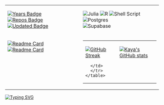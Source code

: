 <table>
  <tr>
  <div align="right">
  <td valign="top">

    
  [![Years Badge](https://badges.pufler.dev/years/kayaozkur)](https://badges.pufler.dev/years/kayaozkur) 
  [![Repos Badge](https://badges.pufler.dev/repos/kayaozkur)](https://badges.pufler.dev/repos/kayaozkur)
  [![Updated Badge](https://badges.pufler.dev/updated/kayaozkur/navigatoR)](https://badges.pufler.dev/updated/kayaozkur/navigatoR) 
  

  </td>
  </div>

  <div align="left">
  <td valign="top">

  ![Julia](https://img.shields.io/badge/-Julia-9558B2?style=for-the-badge&logo=julia&logoColor=white) 
  ![R](https://img.shields.io/badge/r-%23276DC3.svg?style=for-the-badge&logo=r&logoColor=white) 
  ![Shell Script](https://img.shields.io/badge/shell_script-%23121011.svg?style=for-the-badge&logo=gnu-bash&logoColor=white) 
  ![Postgres](https://img.shields.io/badge/postgres-%23316192.svg?style=for-the-badge&logo=postgresql&logoColor=white) 	
  ![Supabase](https://img.shields.io/badge/Supabase-3ECF8E?style=for-the-badge&logo=supabase&logoColor=white) 

  </td>
  </div>
  </tr>



  



  

  <tr>
  <td valign="top">
    
  [![Readme Card](https://github-readme-stats.vercel.app/api/pin/?username=kayaozkur&repo=navigatoR&show_owner=true)](https://github.com/kayaozkur/navigatoR)
  [![Readme Card](https://github-readme-stats.vercel.app/api/pin/?username=kayaozkur&repo=kayaozkur&show_owner=true)](https://github.com/kayaozkur/kayaozkur)

  </td>

 

  <td valign="top">
    <table>
      <tr>
      <td valign="top">
        
  [![GitHub Streak](https://streak-stats.demolab.com?user=kayaozkur&theme=ayu-light&hide_border=true&border_radius=0&mode=weekly&card_width=200&hide_total_contributions=true&hide_longest_streak=true)](https://git.io/streak-stats)

      </td>
      </tr>
    </table>
  </td>


  <td valign="top">
    
  [![Kaya's GitHub stats](https://github-readme-stats.vercel.app/api?username=kayaozkur&show_icons=true&theme=default&rank_icon=github&include_all_commits=false&card_width=270&hide_title=true&hide_rank=true)](https://github.com/kayaozkur/github-readme-stats)
  </td></tr></table>
  </td></tr></table>

  



    

  





    

<p>
<a href="https://git.io/typing-svg"><img src="https://readme-typing-svg.demolab.com?font=Inconsolata&weight=500&size=15&duration=300&pause=75&color=0D214D&background=E8E8E8&vCenter=true&multiline=true&repeat=false&height=1000vh&width=500&&lines=%E2%A0%80%23+Define+Print+Function+%F0%9F%94%B9;%E2%A0%80;%E2%A0%80print_experience+%3C-+function(experience)+%7B;%E2%A0%80%E2%A0%80experience+%25%3E%25;%E2%A0%80%E2%A0%80%E2%A0%80%E2%A0%80print(paste(%22%F0%9F%9A%80+Role%3A%22%2C+role));%E2%A0%80%E2%A0%80%E2%A0%80%E2%A0%80print(paste(%22%F0%9F%92%A5+Summary%3A%22%2C+summary));%E2%A0%80%E2%A0%80%E2%A0%80%E2%A0%80%7D);%E2%A0%80%7D;%E2%A0%80__________________________%E2%A0%80%E2%A0%80%E2%A0%80;%E2%A0%80%23+Create+Experience+DF+%F0%9F%94%B9;%E2%A0%80;%E2%A0%80experience_df+%3C-+data.frame(;%E2%A0%80%E2%A0%80Role+%3D+c(;%E2%A0%80%E2%A0%80%E2%A0%80%E2%A0%80%22Data+Analytics+Consultant+%F0%9F%93%88%22%2C;%E2%A0%80%E2%A0%80%E2%A0%80%E2%A0%80%22Risk+Management+Consultant+%F0%9F%8C%BE%22%2C;%E2%A0%80%E2%A0%80%E2%A0%80%E2%A0%80%22Business+Development+Consultant+%F0%9F%92%BC%22%2C;%E2%A0%80%E2%A0%80%E2%A0%80%E2%A0%80%22Equity+%26+Loan+Portfolio+Analyst+%E2%9C%8D%22%2C;%E2%A0%80%E2%A0%80%E2%A0%80%E2%A0%80%22New+Markets+Business+Analyst++%F0%9F%94%8B%22;%E2%A0%80%E2%A0%80)%2C;%E2%A0%80%E2%A0%80Summary%3D+c(;%E2%A0%80%E2%A0%80%E2%A0%80%E2%A0%80%22Translated+data+into+insights+%F0%9F%93%8A%22%2C;%E2%A0%80%E2%A0%80%E2%A0%80%E2%A0%80%22Delivered+market+intelligence+%F0%9F%8C%90%22%2C;%E2%A0%80%E2%A0%80%E2%A0%80%E2%A0%80%22Streamlined+analytic+workflows+%F0%9F%92%B0%22%2C;%E2%A0%80%E2%A0%80%E2%A0%80%E2%A0%80%22Automated+report+preparation+%F0%9F%93%91%22%2C;%E2%A0%80%E2%A0%80%E2%A0%80%E2%A0%80%22Defined+and+tracked+new+KPIs+%F0%9F%8E%AF%22;%E2%A0%80;%E2%A0%80experience+%3C-+as_tibble(experience_df);%E2%A0%80print_experience(experience);%E2%A0%80__________________________;%E2%A0%80%23+Define+Skill+Function+%F0%9F%94%B9;%E2%A0%80;%E2%A0%80print_skills+%3C-+function(skills)+%7B;%E2%A0%80%E2%A0%80print(%22+Skills+%F0%9F%9B%A0%EF%B8%8F%3A%22);%E2%A0%80%7D;%E2%A0%80__________________________;%E2%A0%80%23+Skills+Vector+%F0%9F%94%B9;%E2%A0%80;%E2%A0%80skills+%3C-+c(;%E2%A0%80%E2%A0%80%22Data+Viz%3A+Tableau%2C+PowerBI%2C+etc.+%F0%9F%A4%B9%F0%9F%8F%BD%E2%80%8D%E2%99%82%EF%B8%8F%22;%E2%A0%80%E2%A0%80%22Programming%3A+R%2C+Python%2C+SQL%2C+etc.+%F0%9F%A7%99%F0%9F%8F%BD%E2%80%8D%E2%99%82%EF%B8%8F%22%2C;%E2%A0%80%E2%A0%80%22Focus%3A++Stats%2C+ML%2C+Econ+%26+Marketing%F0%9F%91%A8%F0%9F%8F%BD%E2%80%8D%F0%9F%8D%B3%22);%E2%A0%80;%E2%A0%80%E2%A0%80print_skills(skills)" alt="Typing SVG"/></a>
</p>







  
<!--



### 🔰 Color Codes for the Additional Topics

<div align="center">
            
| Group 1 | Group 2 | Group 3 | Group 4  | Group 5 | Group 6 |
|---------|---------|---------|----------|---------|---------|
| ![#0B2E3C](https://placehold.co/45x15/0B2E3C/0B2E3C.png) `#0B2E3C` | ![#4C9A7B](https://placehold.co/45x15/4C9A7B/4C9A7B.png) `#4C9A7B` |	![#DE9070](https://placehold.co/45x15/DE9070/DE9070.png) `#DE9070` |  ![#C55472](https://placehold.co/45x15/C55472/C55472.png) `#C55472` | ![#8B4E76](https://placehold.co/45x15/8B4E76/8B4E76.png) `#8B4E76` | ![#432739](https://placehold.co/45x15/432739/432739.png) `#432739` |
| ![#103640](https://placehold.co/45x15/103640/103640.png) `#103640` | ![#55A77D](https://placehold.co/45x15/55A77D/55A77D.png) `#55A77D` |	![#E1986F](https://placehold.co/45x15/E1986F/E1986F.png) `#E1986F` |  ![#CC5C71](https://placehold.co/45x15/CC5C71/CC5C71.png) `#CC5C71` | ![#984E76](https://placehold.co/45x15/984E76/984E76.png) `#984E76` | ![#48293D](https://placehold.co/45x15/48293D/48293D.png) `#48293D` |
| ![#143D44](https://placehold.co/45x15/143D44/143D44.png) `#143D44` | ![#5DB37E](https://placehold.co/45x15/5DB37E/5DB37E.png) `#5DB37E` |	![#E5A16F](https://placehold.co/45x15/E5A16F/E5A16F.png) `#E5A16F` |  ![#CE6771](https://placehold.co/45x15/CE6771/CE6771.png) `#CE6771` | ![#A44D75](https://placehold.co/45x15/A44D75/A44D75.png) `#A44D75` | ![#4F2D43](https://placehold.co/45x15/4F2D43/4F2D43.png) `#4F2D43` |
| ![#1C4A4C](https://placehold.co/45x15/1C4A4C/1C4A4C.png) `#1C4A4C` | ![#79C183](https://placehold.co/45x15/79C183/79C183.png) `#79C183` |	![#E8A96F](https://placehold.co/45x15/E8A96F/E8A96F.png) `#E8A96F` |  ![#D26F71](https://placehold.co/45x15/D26F71/D26F71.png) `#D26F71` | ![#B14C74](https://placehold.co/45x15/B14C74/B14C74.png) `#B14C74` | ![#5F3650](https://placehold.co/45x15/5F3650/5F3650.png) `#5F3650` |
| ![#2C655C](https://placehold.co/45x15/2C655C/2C655C.png) `#2C655C` | ![#94CE88](https://placehold.co/45x15/94CE88/94CE88.png) `#94CE88` |	![#EAAF6F](https://placehold.co/45x15/EAAF6F/EAAF6F.png) `#EAAF6F` |  ![#D57771](https://placehold.co/45x15/D57771/D57771.png) `#D57771` | ![#BD4B73](https://placehold.co/45x15/BD4B73/BD4B73.png) `#BD4B73` | ![#683B58](https://placehold.co/45x15/683B58/683B58.png) `#683B58` |
| ![#3C806C](https://placehold.co/45x15/3C806C/3C806C.png) `#3C806C` | ![#BBDC92](https://placehold.co/45x15/BBDC92/BBDC92.png) `#BBDC92` |	![#ECB66E](https://placehold.co/45x15/ECB66E/ECB66E.png) `#ECB66E` |  ![#DB8770](https://placehold.co/45x15/DB8770/DB8770.png) `#DB8770` | ![#C15073](https://placehold.co/45x15/C15073/C15073.png) `#C15073` | ![#714060](https://placehold.co/45x15/714060/714060.png) `#714060` |
| | | | | | |

</div>
-->





